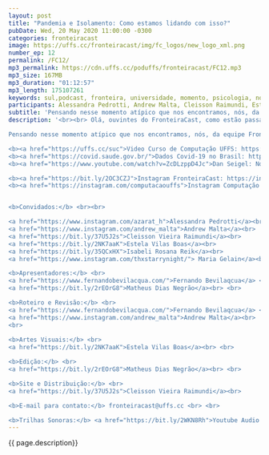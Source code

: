 ```yaml
---
layout: post
title: "Pandemia e Isolamento: Como estamos lidando com isso?"
pubDate: Wed, 20 May 2020 11:00:00 -0300
categories: fronteiracast
image: https://uffs.cc/fronteiracast/img/fc_logos/new_logo_xml.png
number_ep: 12
permalink: /FC12/ 
mp3_permalink: https://cdn.uffs.cc/poduffs/fronteiracast/FC12.mp3
mp3_size: 167MB
mp3_duration: "01:12:57"
mp3_length: 175107261
keywords: sul,podcast, fronteira, universidade, momento, psicologia, nomear, domar, covid, coronavirus, saude, isolamento, pandemia, sentimentos, cuidado
participants: Alessandra Pedrotti, Andrew Malta, Cleisson Raimundi, Estela Maris, Fernando Bevilacqua, Isabeli Reik, Maria Gelain, Matheus Negrão
subtitle: 'Pensando nesse momento atípico que nos encontramos, nós, da equipe FronteiraCast, preparamos um episódio especial para vocês, contando como estamos passando esses dias de isolamento social e como encaramos as dificuldades da pandemia do Covid-19'
description: '<br><br> Olá, ouvintes do FronteiraCast, como estão passando a quarentena? Muito da sua rotina mudou?

Pensando nesse momento atípico que nos encontramos, nós, da equipe FronteiraCast, preparamos um episódio especial para vocês, contando como estamos passando esses dias de isolamento social e como encaramos as dificuldades da pandemia do Covid-19.<br><br>

<b><a href="https://uffs.cc/suc">Video Curso de Computação UFFS: https://uffs.cc/suc</a></b><br>
<b><a href="https://covid.saude.gov.br/">Dados Covid-19 no Brasil: https://covid.saude.gov.br/</a></b><br>
<b><a href="https://www.youtube.com/watch?v=ZcDLzppD4Jc">Dan Seigel: Nomear para Domar https://bit.ly/2WOzazm</a></b><br><br>

<b><a href="https://bit.ly/2OC3CZJ">Instagram FronteiraCast: https://instagram.com/fronteira.cast </a></b> <br>
<b><a href="https://instagram.com/computacaouffs">Instagram Computação UFFS: https://instagram.com/computacaouffs </a></b> <br><br>


<b>Convidados:</b> <br><br>

<a href="https://www.instagram.com/azarat_h">Alessandra Pedrotti</a><br>
<a href="https://www.instagram.com/andrew_malta">Andrew Malta</a><br>
<a href="https://bit.ly/37U5J2s">Cleisson Vieira Raimundi</a><br>
<a href="https://bit.ly/2NK7aaK">Estela Vilas Boas</a><br>
<a href="https://bit.ly/35QCxHX">Isabeli Rosana Reik</a><br> 
<a href="https://www.instagram.com/thxstarrynight/"> Maria Gelain</a><br><br> 

<b>Apresentadores:</b> <br>
<a href="https://www.fernandobevilacqua.com/">Fernando Bevilaqcua</a> <br>
<a href="https://bit.ly/2rEOrG8">Matheus Dias Negrão</a><br> <br>

<b>Roteiro e Revisão:</b> <br>
<a href="https://www.fernandobevilacqua.com/">Fernando Bevilaqcua</a> <br>
<a href="https://www.instagram.com/andrew_malta">Andrew Malta</a><br>
<br>
 
<b>Artes Visuais:</b> <br>
<a href="https://bit.ly/2NK7aaK">Estela Vilas Boas</a><br> <br> 

<b>Edição:</b> <br> 
<a href="https://bit.ly/2rEOrG8">Matheus Dias Negrão</a><br> <br>

<b>Site e Distribuição:</b> <br>
<a href="https://bit.ly/37U5J2s">Cleisson Vieira Raimundi</a><br> 

<b>E-mail para contato:</b> fronteiracast@uffs.cc <br> <br>

<b>Trilhas Sonoras:</b> <a href="https://bit.ly/2WKN8Rh">Youtube Audio Library</a> '
---
```


{{ page.description}}
